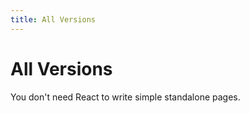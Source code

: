 ```yaml
---
title: All Versions
---
```


# All Versions

You don't need React to write simple standalone pages.
